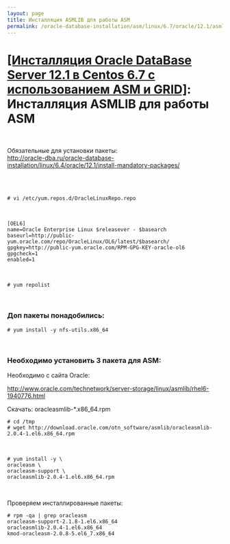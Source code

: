 ```yaml
---
layout: page
title: Инсталляция ASMLIB для работы ASM
permalink: /oracle-database-installation/asm/linux/6.7/oracle/12.1/asmlib-installation/
---
```


# <a href="/oracle-database-installation/asm/linux/6.7/oracle/12.1/">[Инсталляция Oracle DataBase Server 12.1 в Centos 6.7 с использованием ASM и GRID]</a>: Инсталляция ASMLIB для работы ASM

<br/>

Обязательные для установки пакеты:  
http://oracle-dba.ru/oracle-database-installation/linux/6.4/oracle/12.1/install-mandatory-packages/


<br/><br/>

    # vi /etc/yum.repos.d/OracleLinuxRepo.repo

<br/>

    [OEL6]
    name=Oracle Enterprise Linux $releasever - $basearch
    baseurl=http://public-yum.oracle.com/repo/OracleLinux/OL6/latest/$basearch/
    gpgkey=http://public-yum.oracle.com/RPM-GPG-KEY-oracle-ol6
    gpgcheck=1
    enabled=1

<br/>

    # yum repolist

<br/>

### Доп пакеты понадобились:

    # yum install -y nfs-utils.x86_64


<br/>

### Необходимо установить 3 пакета для ASM:

Необходимо с сайта Oracle:

http://www.oracle.com/technetwork/server-storage/linux/asmlib/rhel6-1940776.html

Скачать: oracleasmlib-*.x86_64.rpm


    # cd /tmp
    # wget http://download.oracle.com/otn_software/asmlib/oracleasmlib-2.0.4-1.el6.x86_64.rpm

<br/>

    # yum install -y \
    oracleasm \
    oracleasm-support \
    oracleasmlib-2.0.4-1.el6.x86_64.rpm

<br/>

Проверяем инсталлированные пакеты:

    # rpm -qa | grep oracleasm
    oracleasm-support-2.1.8-1.el6.x86_64
    oracleasmlib-2.0.4-1.el6.x86_64
    kmod-oracleasm-2.0.8-5.el6_7.x86_64
